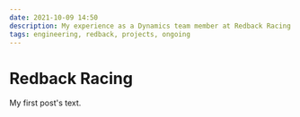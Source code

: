 ```yaml
---
date: 2021-10-09 14:50
description: My experience as a Dynamics team member at Redback Racing.
tags: engineering, redback, projects, ongoing
---
```

# Redback Racing

My first post's text.


